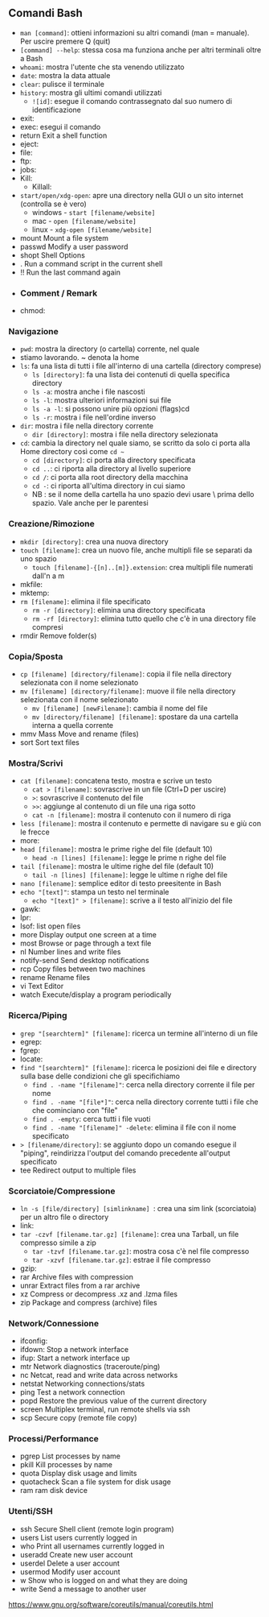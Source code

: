 ## Comandi Bash

- `man [command]`: ottieni informazioni su altri comandi (man = manuale). Per uscire premere Q (quit)
- `[command] --help`: stessa cosa ma funziona anche per altri terminali oltre a Bash
- `whoami`: mostra l'utente che sta venendo utilizzato
- `date`: mostra la data attuale
- `clear`: pulisce il terminale
- `history`: mostra gli ultimi comandi utilizzati
	- `![id]`: esegue il comando contrassegnato dal suo numero di identificazione
- exit:
- exec: esegui il comando
- return	Exit a shell function
- eject: 
- file:
- ftp:
- jobs:
- Kill:
	- Killall:
- `start/open/xdg-open`: apre una directory nella GUI o un sito internet (controlla se è vero)
	- windows - `start [filename/website]`
	- mac - `open [filename/website]`
	- linux - `xdg-open [filename/website]`
- mount	Mount a file system
- passwd	Modify a user password
- shopt	Shell Options
- 	.	Run a command script in the current shell
-  	!!	Run the last command again
- 	###	Comment / Remark
- chmod: 
### Navigazione

- `pwd`: mostra la directory (o cartella) corrente, nel quale 
- stiamo lavorando. ~ denota la home
- `ls`: fa una lista di tutti i file all'interno di una cartella (directory comprese)
	- `ls [directory]`: fa una lista dei contenuti di quella specifica directory
	- `ls -a`: mostra anche i file nascosti
	- `ls -l`: mostra ulteriori informazioni sui file
	- `ls -a -l`: si possono unire più opzioni (flags)cd 
	- `ls -r`: mostra i file nell'ordine inverso
- `dir`: mostra i file nella directory corrente
	- `dir [directory]`: mostra i file nella directory selezionata
- `cd`: cambia la directory nel quale siamo, se scritto da solo ci porta alla Home directory così come   `cd ~`  
	- `cd [directory]`: ci porta alla directory specificata
	- `cd ..`: ci riporta alla directory al livello superiore
	- `cd /`: ci porta alla root directory della macchina
	- `cd -`: ci riporta all'ultima directory in cui siamo 
	- NB : se il nome della cartella ha uno spazio devi usare \\ prima dello spazio. Vale anche per le parentesi

### Creazione/Rimozione

- `mkdir [directory]`: crea una nuova directory
- `touch [filename]`: crea un nuovo file, anche multipli file se separati da uno spazio
	- `touch [filename]-{[n]..[m]}.extension`: crea multipli file numerati dall'n a m
- mkfile: 
- mktemp:
- `rm [filename]`: elimina il file specificato
	- `rm -r [directory]`: elimina una directory specificata
	- `rm -rf [directory]`: elimina tutto quello che c'è in una directory file compresi
- 	rmdir	Remove folder(s)
### Copia/Sposta

- `cp [filename] [directory/filename]`: copia il file nella directory selezionata con il nome selezionato
- `mv [filename] [directory/filename]`: muove il file nella directory selezionata con il nome selezionato
	- `mv [filename] [newFilename]`: cambia il nome del file
	-  `mv [directory/filename] [filename]`: spostare da una cartella interna a quella corrente
- mmv	Mass Move and rename (files)
- 	sort	Sort text files
### Mostra/Scrivi

- `cat [filename]`: concatena testo, mostra e scrive un testo
	- `cat > [filename]`: sovrascrive in un file (Ctrl+D per uscire)
	- `>`: sovrascrive il contenuto del file
	- `>>`: aggiunge al contenuto di un file una riga sotto
	- `cat -n [filename]`: mostra il contenuto con il numero di riga
- `less [filename]`: mostra il contenuto e permette di navigare su e giù con le frecce
- more:
- `head [filename]`: mostra le prime righe del file (default 10)
	- `head -n [lines] [filename]`: legge le prime n righe del file
- `tail [filename]`: mostra le ultime righe del file (default 10)
	- `tail -n [lines] [filename]`: legge le ultime n righe del file
- `nano [filename]`: semplice editor di testo preesitente in Bash
- `echo "[text]"`: stampa un testo nel terminale
	- `echo "[text]" > [filename]`: scrive a il testo all'inizio del file
- gawk:
- lpr:
- lsof: list open files
- more	Display output one screen at a time
- most	Browse or page through a text file
- nl	Number lines and write files
- notify-send	Send desktop notifications
- 	rcp	Copy files between two machines
- 	rename	Rename files
- 	vi	Text Editor
- 	watch	Execute/display a program periodically
### Ricerca/Piping

- `grep "[searchterm]" [filename]`: ricerca un termine all'interno di un file
- egrep:
- fgrep:
- locate:
- `find "[searchterm]" [filename]`: ricerca le posizioni dei file e directory sulla base delle condizioni che gli specifichiamo
	- `find . -name "[filename]"`: cerca nella directory corrente il file per nome
	- `find . -name "[file*]"`: cerca nella directory corrente tutti i file che che cominciano con "file"
	- `find . -empty`: cerca tutti i file vuoti
	- `find . -name "[filename]" -delete`: elimina il file con il nome specificato
- `> [filename/directory]`: se aggiunto dopo un comando esegue il "piping", reindirizza l'output del comando precedente all'output specificato
- 	tee	Redirect output to multiple files
### Scorciatoie/Compressione

- `ln -s [file/directory] [simlinkname] `: crea una sim link (scorciatoia) per un altro file o directory
- link: 
- `tar -czvf [filename.tar.gz] [filename]`: crea una Tarball, un file compresso simile a zip
	- `tar -tzvf [filename.tar.gz]`: mostra cosa c'è nel file compresso
	- `tar -xzvf [filename.tar.gz]`: estrae il file compresso
- gzip:
- 	rar	Archive files with compression
-  	unrar	Extract files from a rar archive
- 	xz	Compress or decompress .xz and .lzma files
- 	zip	Package and compress (archive) files
### Network/Connessione

- ifconfig:
- ifdown: Stop a network interface
- ifup: Start a network interface up
- 	mtr	Network diagnostics (traceroute/ping)
- 	nc	Netcat, read and write data across networks
- 	netstat	Networking connections/stats
- 	ping	Test a network connection
- 	popd	Restore the previous value of the current directory
- 	screen	Multiplex terminal, run remote shells via ssh
- 	scp	Secure copy (remote file copy)
### Processi/Performance

-  	pgrep	List processes by name
-  	pkill	Kill processes by name
- 	quota	Display disk usage and limits
- quotacheck	Scan a file system for disk usage
- 	ram	ram disk device

### Utenti/SSH

-  ssh	Secure Shell client (remote login program)
- 	users	List users currently logged in
-  	who	Print all usernames currently logged in
- 	useradd	Create new user account
- userdel	Delete a user account
- usermod	Modify user account
- 	w	Show who is logged on and what they are doing
- 	write	Send a message to another user

https://www.gnu.org/software/coreutils/manual/coreutils.html
